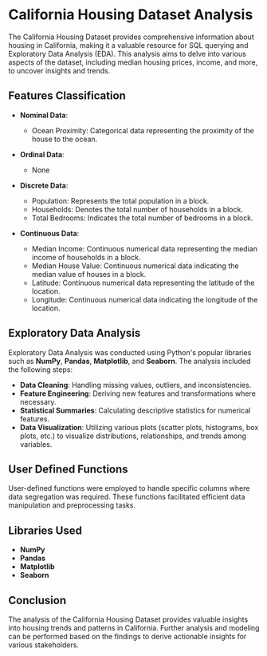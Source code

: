 # California Housing Dataset Analysis

The California Housing Dataset provides comprehensive information about housing in California, making it a valuable resource for SQL querying and Exploratory Data Analysis (EDA). This analysis aims to delve into various aspects of the dataset, including median housing prices, income, and more, to uncover insights and trends.

## Features Classification

- **Nominal Data**:
  - Ocean Proximity: Categorical data representing the proximity of the house to the ocean.
  
- **Ordinal Data**:
  - None
  
- **Discrete Data**:
  - Population: Represents the total population in a block.
  - Households: Denotes the total number of households in a block.
  - Total Bedrooms: Indicates the total number of bedrooms in a block.
  
- **Continuous Data**:
  - Median Income: Continuous numerical data representing the median income of households in a block.
  - Median House Value: Continuous numerical data indicating the median value of houses in a block.
  - Latitude: Continuous numerical data representing the latitude of the location.
  - Longitude: Continuous numerical data indicating the longitude of the location.
  
## Exploratory Data Analysis

Exploratory Data Analysis was conducted using Python's popular libraries such as **NumPy**, **Pandas**, **Matplotlib**, and **Seaborn**. The analysis included the following steps:

- **Data Cleaning**: Handling missing values, outliers, and inconsistencies.
- **Feature Engineering**: Deriving new features and transformations where necessary.
- **Statistical Summaries**: Calculating descriptive statistics for numerical features.
- **Data Visualization**: Utilizing various plots (scatter plots, histograms, box plots, etc.) to visualize distributions, relationships, and trends among variables.

## User Defined Functions

User-defined functions were employed to handle specific columns where data segregation was required. These functions facilitated efficient data manipulation and preprocessing tasks.

## Libraries Used

- **NumPy**
- **Pandas**
- **Matplotlib**
- **Seaborn**

## Conclusion

The analysis of the California Housing Dataset provides valuable insights into housing trends and patterns in California. Further analysis and modeling can be performed based on the findings to derive actionable insights for various stakeholders.
